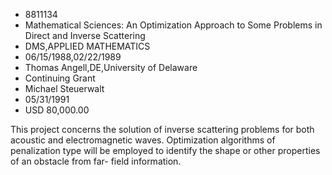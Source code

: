
* 8811134
* Mathematical Sciences: An Optimization Approach to Some Problems in Direct and Inverse Scattering
* DMS,APPLIED MATHEMATICS
* 06/15/1988,02/22/1989
* Thomas Angell,DE,University of Delaware
* Continuing Grant
* Michael Steuerwalt
* 05/31/1991
* USD 80,000.00

This project concerns the solution of inverse scattering problems for both
acoustic and electromagnetic waves. Optimization algorithms of penalization type
will be employed to identify the shape or other properties of an obstacle from
far- field information.

